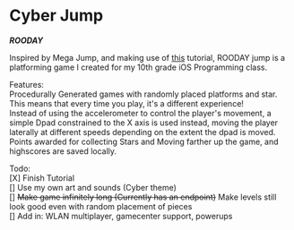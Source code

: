 Cyber Jump
===========
***ROODAY***   

Inspired by Mega Jump, and making use of [this](http://www.raywenderlich.com/63229/make-game-like-mega-jump-spritekit-part-12) tutorial, ROODAY jump is a platforming game I created for my 10th grade iOS Programming class.    

Features:   
Procedurally Generated games with randomly placed platforms and star. This means that every time you play, it's a different experience!   
Instead of using the accelerometer to control the player's movement, a simple Dpad constrained to the X axis is used instead, moving the player laterally at different speeds depending on the extent the dpad is moved.   
Points awarded for collecting Stars and Moving farther up the game, and highscores are saved locally.

Todo:   
[X] Finish Tutorial   
[] Use my own art and sounds (Cyber theme)   
[] ~~Make game infinitely long (Currently has an endpoint)~~ Make levels still look good even with random placement of pieces   
[] Add in: WLAN multiplayer, gamecenter support, powerups   
